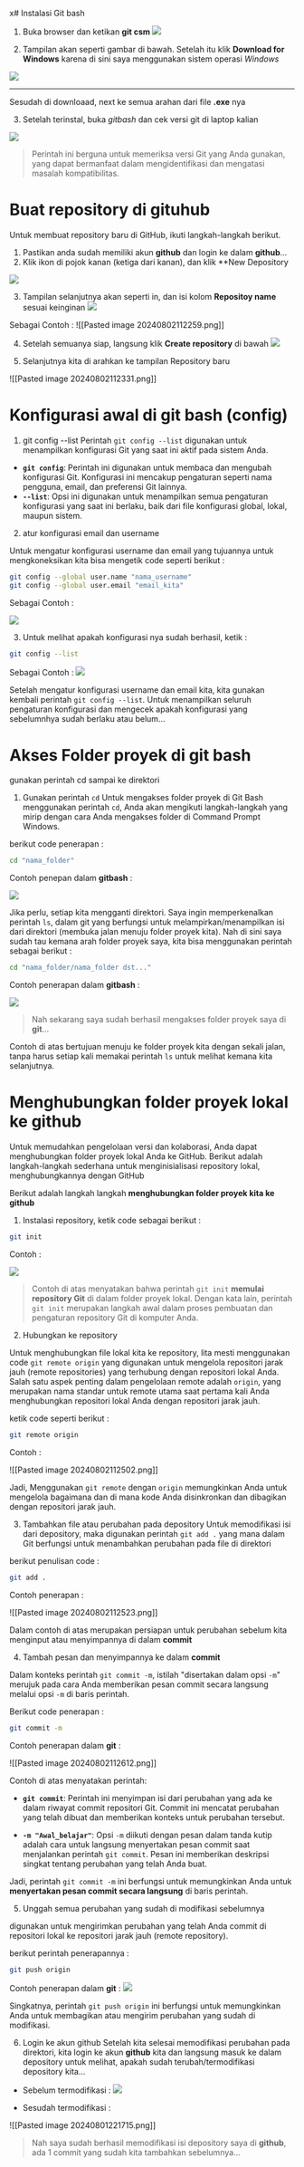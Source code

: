 x# Instalasi Git bash
1. Buka browser dan ketikan **git csm** 
![](Assets/instal_1.PNG)

2. Tampilan akan seperti gambar di bawah. Setelah itu klik **Download for Windows** karena di sini saya menggunakan sistem operasi *Windows* 

![](Assets/instal_2.PNG)


---
Sesudah di downloaad, next ke semua arahan dari file **.exe** nya

3. Setelah terinstal, buka *gitbash* dan cek versi git di laptop kalian

![](Assets/git_version.PNG)

> Perintah ini berguna untuk memeriksa versi Git yang Anda gunakan, yang dapat bermanfaat dalam mengidentifikasi dan mengatasi masalah kompatibilitas.

# Buat repository di gituhub
Untuk membuat repository baru di GitHub, ikuti langkah-langkah berikut.

1. Pastikan anda sudah memiliki akun **github** dan login ke dalam **github**...
2. Klik ikon di pojok kanan (ketiga dari kanan), dan klik **New Depository

![](Assets/New_repository.PNG)

3. Tampilan selanjutnya akan seperti in, dan isi kolom **Repositoy name** sesuai keinginan
![](Assets/New_repository2.PNG)

Sebagai Contoh : 
![[Pasted image 20240802112259.png]]

4. Setelah semuanya siap, langsung klik **Create repository** di bawah 
![](Assets/New_repository4.PNG)

5. Selanjutnya kita di arahkan ke tampilan Repository baru 

![[Pasted image 20240802112331.png]]
# Konfigurasi awal di git bash (config)

1. git config --list
Perintah `git config --list` digunakan untuk menampilkan konfigurasi Git yang saat ini aktif pada sistem Anda.

- **`git config`**: Perintah ini digunakan untuk membaca dan mengubah konfigurasi Git. Konfigurasi ini mencakup pengaturan seperti nama pengguna, email, dan preferensi Git lainnya.
- **`--list`**: Opsi ini digunakan untuk menampilkan semua pengaturan konfigurasi yang saat ini berlaku, baik dari file konfigurasi global, lokal, maupun sistem.

2. atur konfigurasi email dan username

Untuk mengatur konfigurasi username dan email yang tujuannya untuk mengkoneksikan 
kita bisa mengetik code seperti berikut : 

```bash
git config --global user.name "nama_username"
git config --global user.email "email_kita"
```

Sebagai Contoh : 

![](Assets/config.PNG)

3. Untuk melihat apakah konfigurasi nya sudah berhasil, ketik : 
```bash
git config --list
```

Sebagai Contoh : 
![](Assets/config2.PNG)

Setelah mengatur konfigurasi username dan email kita, kita gunakan kembali perintah `git config --list`. Untuk menampilkan seluruh pengaturan konfigurasi dan mengecek apakah konfigurasi yang sebelumnhya sudah berlaku atau belum...
# Akses Folder proyek di git bash
gunakan perintah cd sampai ke direktori

1. Gunakan perintah `cd` 
Untuk mengakses folder proyek di Git Bash menggunakan perintah `cd`, Anda akan mengikuti langkah-langkah yang mirip dengan cara Anda mengakses folder di Command Prompt Windows.

berikut code penerapan : 
```bash
cd "nama_folder"
```

Contoh penepan dalam **gitbash** : 

![](Assets/cd.PNG)

Jika perlu, setiap kita mengganti direktori. Saya ingin memperkenalkan perintah `ls`, dalam git yang berfungsi untuk melampirkan/menampilkan isi dari direktori (membuka jalan menuju folder proyek kita).
	Nah di sini saya sudah tau kemana arah folder proyek saya, kita bisa menggunakan perintah sebagai berikut : 
	
```bash
cd "nama_folder/nama_folder dst..."
```

Contoh penerapan dalam **gitbash** : 

![](Assets/cd2.PNG)

> Nah sekarang saya sudah berhasil mengakses folder proyek saya di **git**...

Contoh di atas bertujuan menuju ke folder proyek kita dengan sekali jalan, tanpa harus setiap kali memakai perintah `ls` untuk melihat kemana kita selanjutnya.

# Menghubungkan folder proyek lokal ke github

Untuk memudahkan pengelolaan versi dan kolaborasi, Anda dapat menghubungkan folder proyek lokal Anda ke GitHub. Berikut adalah langkah-langkah sederhana untuk menginisialisasi repository lokal, menghubungkannya dengan GitHub

Berikut adalah langkah langkah **menghubungkan folder proyek kita ke github**

1. Instalasi repository, ketik code sebagai berikut : 

```bash
git init
```

Contoh : 

![](Assets/git_init.PNG)


> Contoh di atas menyatakan bahwa perintah `git init` **memulai repository Git** di dalam folder proyek lokal. Dengan kata lain, perintah `git init` merupakan langkah awal dalam proses pembuatan dan pengaturan repository Git di komputer Anda.

2. Hubungkan ke repository 

Untuk menghubungkan file lokal kita ke repository, lita mesti menggunakan code `git remote origin` yang
digunakan untuk mengelola repositori jarak jauh (remote repositories) yang terhubung dengan repositori lokal Anda. Salah satu aspek penting dalam pengelolaan remote adalah `origin`, yang merupakan nama standar untuk remote utama saat pertama kali Anda menghubungkan repositori lokal Anda dengan repositori jarak jauh.

ketik code seperti berikut : 
```bash
git remote origin
```

Contoh : 

![[Pasted image 20240802112502.png]]

Jadi, Menggunakan `git remote` dengan `origin` memungkinkan Anda untuk mengelola bagaimana dan di mana kode Anda disinkronkan dan dibagikan dengan repositori jarak jauh.

3. Tambahkan file atau perubahan pada depository 
Untuk memodifikasi isi dari depository, maka digunakan perintah `git add .` yang mana dalam Git  berfungsi untuk menambahkan perubahan pada file di direktori

berikut penulisan code : 
```bash
git add .
```

Contoh penerapan : 

![[Pasted image 20240802112523.png]]

Dalam contoh di atas merupakan persiapan untuk perubahan sebelum kita menginput atau menyimpannya di dalam **commit**

4. Tambah pesan dan menyimpannya ke dalam **commit**

Dalam konteks perintah `git commit -m`, istilah "disertakan dalam opsi `-m`" merujuk pada cara Anda memberikan pesan commit secara langsung melalui opsi `-m` di baris perintah.

Berikut code penerapan : 
```bash
git commit -m
```

Contoh penerapan dalam **git** : 

![[Pasted image 20240802112612.png]]

Contoh di atas menyatakan perintah:
- **`git commit`**: Perintah ini menyimpan isi dari perubahan yang ada ke dalam riwayat commit repositori Git. Commit ini mencatat perubahan yang telah dibuat dan memberikan konteks untuk perubahan tersebut.

-  **`-m "Awal_belajar"`**: Opsi `-m` diikuti dengan pesan dalam tanda kutip adalah cara untuk langsung menyertakan pesan commit saat menjalankan perintah `git commit`. Pesan ini memberikan deskripsi singkat tentang perubahan yang telah Anda buat.

Jadi, perintah `git commit -m` ini berfungsi untuk memungkinkan Anda untuk **menyertakan pesan commit secara langsung** di baris perintah.

5.  Unggah semua perubahan yang sudah di modifikasi sebelumnya

digunakan untuk mengirimkan perubahan yang telah Anda commit di repositori lokal ke repositori jarak jauh (remote repository). 

berikut perintah penerapannya : 
```bash
git push origin
```

Contoh penerapan dalam **git** : 
![](Assets/git_push.PNG)

Singkatnya, perintah `git push origin` ini berfungsi untuk memungkinkan Anda untuk membagikan  atau mengirim perubahan yang sudah di modifikasi.

6. Login ke akun github 
Setelah kita selesai memodifikasi perubahan pada direktori, kita login ke akun **github** kita dan langsung masuk ke dalam depository untuk melihat, apakah sudah terubah/termodifikasi depository kita...

- Sebelum termodifikasi : 
![](Assets/New_repository5.PNG)

- Sesudah termodifikasi : 

![[Pasted image 20240801221715.png]]

> Nah saya sudah berhasil memodifikasi isi depository saya di **github**, ada 1 commit yang sudah kita tambahkan sebelumnya...


